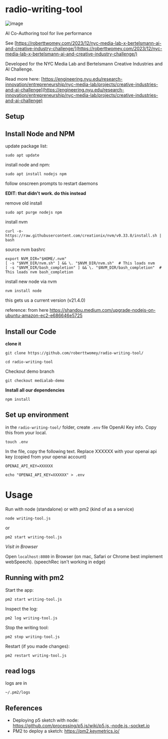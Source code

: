 # radio-writing-tool

![image](https://github.com/user-attachments/assets/83601c4b-dc40-47f3-a90b-d715c5bc3df8)

AI Co-Authoring tool for live performance

See [https://roberttwomey.com/2023/12/nyc-media-lab-x-bertelsmann-ai-and-creative-industry-challenge/](https://roberttwomey.com/2023/12/nyc-media-lab-x-bertelsmann-ai-and-creative-industry-challenge/)

Developed for the NYC Media Lab and Bertelsmann Creative Industries and AI Challenge.

Read more here: [https://engineering.nyu.edu/research-innovation/entrepreneurship/nyc-media-lab/projects/creative-industries-and-ai-challenge](https://engineering.nyu.edu/research-innovation/entrepreneurship/nyc-media-lab/projects/creative-industries-and-ai-challenge)

## Setup

## Install Node and NPM

update package list:
```
sudo apt update
```

install node and npm: 
```
sudo apt install nodejs npm
```

follow onscreen prompts to restart daemons

**EDIT: that didn't work. do this instead**

remove old install
```
sudo apt purge nodejs npm
```

install nvm
```
curl -o- https://raw.githubusercontent.com/creationix/nvm/v0.33.8/install.sh | bash
```

source nvm bashrc
```
export NVM_DIR="$HOME/.nvm"
[ -s "$NVM_DIR/nvm.sh" ] && \. "$NVM_DIR/nvm.sh"  # This loads nvm
[ -s "$NVM_DIR/bash_completion" ] && \. "$NVM_DIR/bash_completion"  # This loads nvm bash_completion
```

install new node via nvm
```
nvm install node
```

this gets us a current version (v21.4.0)

reference: from here https://shandou.medium.com/upgrade-nodejs-on-ubuntu-amazon-ec2-e686646e5725


## Install our Code

**clone it**

```
git clone https://github.com/roberttwomey/radio-writing-tool/
```

```
cd radio-writing-tool
```

Checkout demo branch
```
git checkout medialab-demo
```

**Install all our dependencies**

```
npm install
```

## Set up environment

in the `radio-writing-tool/` folder, create `.env` file OpenAI Key info. Copy this from your local.

```
touch .env
```

In the file, copy the following text. Replace XXXXXX with your openai api key (copied from your openai account)

```
OPENAI_API_KEY=XXXXXX
```

```
echo "OPENAI_API_KEY=XXXXXX" > .env
```

# Usage

Run with node (standalone) or with pm2 (kind of as a service)

```
node writing-tool.js
```

or 

```
pm2 start writing-tool.js
```


*Visit in Browser*

Open `localhost:8080` in Browser (on mac, Safari or Chrome best implement webSpeech). (speechRec isn't working in edge)

## Running with pm2

Start the app:
```
pm2 start writing-tool.js
```

Inspect the log:
```
pm2 log writing-tool.js
```

Stop the writing tool:
```
pm2 stop writing-tool.js
```

Restart (if you made changes):
```
pm2 restart writing-tool.js
```

## read logs

logs are in 
```
~/.pm2/logs
```

## References
- Deploying p5 sketch with node: https://github.com/processing/p5.js/wiki/p5.js,-node.js,-socket.io
- PM2 to deploy a sketch: https://pm2.keymetrics.io/
